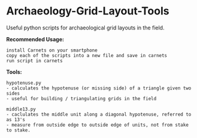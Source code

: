 # Archaeology-Grid-Layout-Tools
Useful python scripts for archaeological grid layouts in the field.

__Recommended Usage:__
```
install Carnets on your smartphone
copy each of the scripts into a new file and save in carnets
run script in carnets
```

__Tools:__
```
hypotenuse.py
- calculates the hypotenuse (or missing side) of a triangle given two sides
- useful for building / triangulating grids in the field
```

```
middle13.py
- caclulates the middle unit along a diagonal hypotenuse, referred to as 13's
- measure from outside edge to outside edge of units, not from stake to stake.
```
